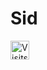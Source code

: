 # Sid
<a href="https://visits.roshan.cyou"><img src="https://visits.roshan.cyou/msUb89zTT7IHh7nQgnOC?label=VISITS&shadow=1&shadowOpacity=30&swap=1&labelBGColor=484848&countBGColor=2574EA&labelTextColor=FFFFFF&countTextColor=FFFFFF" alt="Visits Counter Badge" height=30px/></a>
